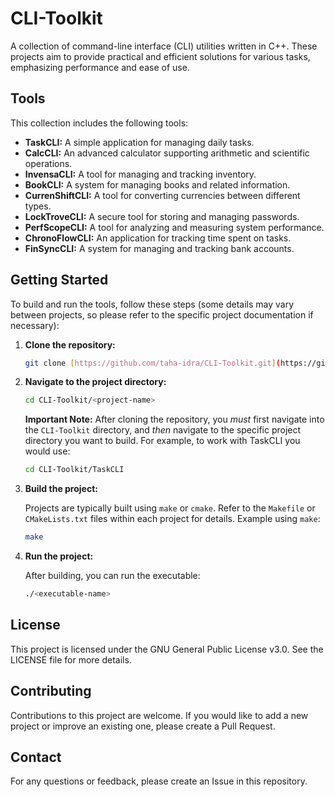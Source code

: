 # CLI-Toolkit
A collection of command-line interface (CLI) utilities written in C++. These projects aim to provide practical and efficient solutions for various tasks, emphasizing performance and ease of use.

## Tools

This collection includes the following tools:

*   **TaskCLI:** A simple application for managing daily tasks.
*   **CalcCLI:** An advanced calculator supporting arithmetic and scientific operations.
*   **InvensaCLI:** A tool for managing and tracking inventory.
*   **BookCLI:** A system for managing books and related information.
*   **CurrenShiftCLI:** A tool for converting currencies between different types.
*   **LockTroveCLI:** A secure tool for storing and managing passwords.
*   **PerfScopeCLI:** A tool for analyzing and measuring system performance.
*   **ChronoFlowCLI:** An application for tracking time spent on tasks.
*   **FinSyncCLI:** A system for managing and tracking bank accounts.

## Getting Started

To build and run the tools, follow these steps (some details may vary between projects, so please refer to the specific project documentation if necessary):

1.  **Clone the repository:**

    ```bash
    git clone [https://github.com/taha-idra/CLI-Toolkit.git](https://github.com/taha-idra/CLI-Toolkit.git)
    ```

2.  **Navigate to the project directory:**

    ```bash
    cd CLI-Toolkit/<project-name>
    ```

    **Important Note:** After cloning the repository, you *must* first navigate into the `CLI-Toolkit` directory, and *then* navigate to the specific project directory you want to build. For example, to work with TaskCLI you would use:

    ```bash
    cd CLI-Toolkit/TaskCLI
    ```

3.  **Build the project:**

    Projects are typically built using `make` or `cmake`. Refer to the `Makefile` or `CMakeLists.txt` files within each project for details. Example using `make`:

    ```bash
    make
    ```

4.  **Run the project:**

    After building, you can run the executable:

    ```bash
    ./<executable-name>
    ```

## License

This project is licensed under the GNU General Public License v3.0. See the LICENSE file for more details.

## Contributing

Contributions to this project are welcome. If you would like to add a new project or improve an existing one, please create a Pull Request.

## Contact

For any questions or feedback, please create an Issue in this repository.
